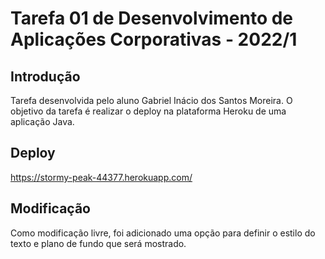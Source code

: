 # Tarefa 01 de Desenvolvimento de Aplicações Corporativas - 2022/1

## Introdução

Tarefa desenvolvida pelo aluno Gabriel Inácio dos Santos Moreira. O objetivo da tarefa é realizar o deploy na plataforma Heroku de uma aplicação Java.

## Deploy

https://stormy-peak-44377.herokuapp.com/

## Modificação

Como modificação livre, foi adicionado uma opção para definir o estilo do texto e plano de fundo que será mostrado.


